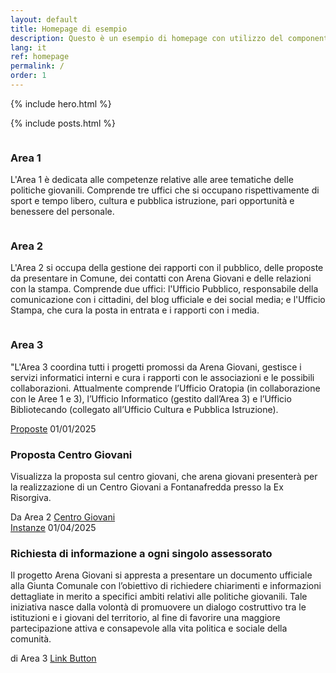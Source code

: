 ```yaml
---
layout: default
title: Homepage di esempio
description: Questo è un esempio di homepage con utilizzo del componente "hero"
lang: it
ref: homepage
permalink: /
order: 1
---
```


{% include hero.html %}

<main class="container my-4" markdown="1">

{% include posts.html %}
<div class="row">
  <div class="col-12 col-lg-4">
    <!--start card-->
    <div class="card-wrapper">
      <div class="card">
        <div class="card-body">
          <div class="links" href="ciao">
              <div class="img-responsive-wrapper">
                <div class="img-responsive">
                  <figure class="img-wrapper">
                    <img src="https://placehold.co/310x190/378a80/FFFFFF/?text=Area%201" title="" alt="">
                  </figure>
                </div>
              </div>
                <h3 class="card-title h3 ">Area 1</h3>
                <p class="card-text font-serif">L'Area 1 è dedicata alle competenze relative alle aree tematiche delle politiche giovanili. Comprende tre uffici che si occupano rispettivamente di sport e tempo libero, cultura e pubblica istruzione, pari opportunità e benessere del personale.</p>
          </div>
        </div>
      </div>
    </div>
    <!--end card-->
  </div>
  <div class="col-12 col-lg-4">
    <!--start card-->
    <div class="card-wrapper">
      <div class="card">
        <div class="card-body">
        <div class="img-responsive-wrapper">
          <div class="img-responsive">
            <figure class="img-wrapper">
                    <img src="https://placehold.co/310x190/378a80/FFFFFF/?text=Area%202" title="" alt="">
            </figure>
          </div>
        </div>
          <h3 class="card-title h3 ">Area 2</h3>
          <p class="card-text font-serif">L'Area 2 si occupa della gestione dei rapporti con il pubblico, delle proposte da presentare in Comune, dei contatti con Arena Giovani e delle relazioni con la stampa. Comprende due uffici: l'Ufficio Pubblico, responsabile della comunicazione con i cittadini, del blog ufficiale e dei social media; e l'Ufficio Stampa, che cura la posta in entrata e i rapporti con i media.</p>
        </div>
      </div>
    </div>
    <!--end card-->
  </div>
  <div class="col-12 col-lg-4">
    <!--start card-->
    <div class="card-wrapper">
      <div class="card">
        <div class="card-body">
        <div class="img-responsive-wrapper">
          <div class="img-responsive">
            <figure class="img-wrapper">
                    <img src="https://placehold.co/310x190/378a80/FFFFFF/?text=Area%203" title="" alt="">
            </figure>
          </div>
        </div>
          <h3 class="card-title h3 ">Area 3</h3>
          <p class="card-text font-serif">"L'Area 3 coordina tutti i progetti promossi da Arena Giovani, gestisce i servizi informatici interni e cura i rapporti con le associazioni e le possibili collaborazioni. Attualmente comprende l’Ufficio Oratopia (in collaborazione con le Aree 1 e 3), l’Ufficio Informatico (gestito dall’Area 3) e l’Ufficio Bibliotecando (collegato all’Ufficio Cultura e Pubblica Istruzione).</p>
        </div>
      </div>
    </div>
    <!--end card-->
  </div>
</div>




<div class="container">
  <div class="row">
    <div class="col-sm">
    <div class="card-wrapper card-space">
      <div class="card card-bg card-big no-after">
        <div class="card-body">
          <div class="head-tags">
            <a class="card-tag" href="/proposte/">Proposte</a>
            <span class="data">01/01/2025</span>
          </div>
          <h3 class="card-title h5 ">Proposta Centro Giovani</h3>
          <p class="card-text font-serif">Visualizza la proposta sul centro giovani, che arena giovani presenterà per la realizzazione di un Centro Giovani a Fontanafredda presso la Ex Risorgiva.</p>
          <div class="it-card-footer">
            <span class="card-signature">Da Area 2</span>
            <a class="btn btn-outline-primary btn-sm" href="/proposte/centrogiovani/">Centro Giovani</a>
          </div>
        </div>
      </div>
    </div>
    </div>
    <div class="col-sm">
    <div class="card-wrapper card-space">
      <div class="card card-bg card-big no-after">
        <div class="card-body">
          <div class="head-tags">
            <a class="card-tag" href="/comune/instanze/">Instanze</a>
            <span class="data">01/04/2025</span>
          </div>
          <h3 class="card-title h5 ">Richiesta di informazione a ogni singolo assessorato</h3>
          <p class="card-text font-serif">Il progetto Arena Giovani si appresta a presentare un documento ufficiale alla Giunta Comunale con l’obiettivo di richiedere chiarimenti e informazioni dettagliate in merito a specifici ambiti relativi alle politiche giovanili. Tale iniziativa nasce dalla volontà di promuovere un dialogo costruttivo tra le istituzioni e i giovani del territorio, al fine di favorire una maggiore partecipazione attiva e consapevole alla vita politica e sociale della comunità.</p>
          <div class="it-card-footer">
            <span class="card-signature">di Area 3</span>
            <a class="btn btn-outline-primary btn-sm" href="/comune/instanze/R-d-I-992739/">Link Button</a>
          </div>
        </div>
      </div>
    </div>
    </div>
  </div>
</div>
</main>

